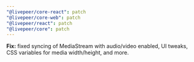 ```yaml
---
"@livepeer/core-react": patch
"@livepeer/core-web": patch
"@livepeer/react": patch
"@livepeer/core": patch
---
```


**Fix:** fixed syncing of MediaStream with audio/video enabled, UI tweaks, CSS variables for media width/height, and more.
